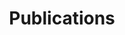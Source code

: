 ---
title: "Publications"
description: "Research publications"
draft: false
katex: true
nav: Publications
categories:
- Publications 
tags:
- Research  # research, learning, ... 
---